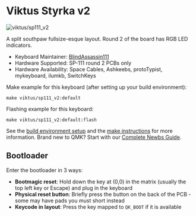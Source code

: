 # Viktus Styrka v2

![viktus/sp111_v2](https://imgur.com/ApgZRhg)

A split southpaw fullsize-esque layout. Round 2 of the board has RGB LED indicators.

* Keyboard Maintainer: [BlindAssassin111](https://github.com/blindassassin111)
* Hardware Supported: SP-111 round 2 PCBs only
* Hardware Availability: Space Cables, Ashkeebs, protoTypist, mykeyboard, ilumkb, SwitchKeys

Make example for this keyboard (after setting up your build environment):

    make viktus/sp111_v2:default

Flashing example for this keyboard:

    make viktus/sp111_v2:default:flash

See the [build environment setup](https://docs.qmk.fm/#/getting_started_build_tools) and the [make instructions](https://docs.qmk.fm/#/getting_started_make_guide) for more information. Brand new to QMK? Start with our [Complete Newbs Guide](https://docs.qmk.fm/#/newbs).

## Bootloader

Enter the bootloader in 3 ways:

* **Bootmagic reset**: Hold down the key at (0,0) in the matrix (usually the top left key or Escape) and plug in the keyboard
* **Physical reset button**: Briefly press the button on the back of the PCB - some may have pads you must short instead
* **Keycode in layout**: Press the key mapped to `QK_BOOT` if it is available
